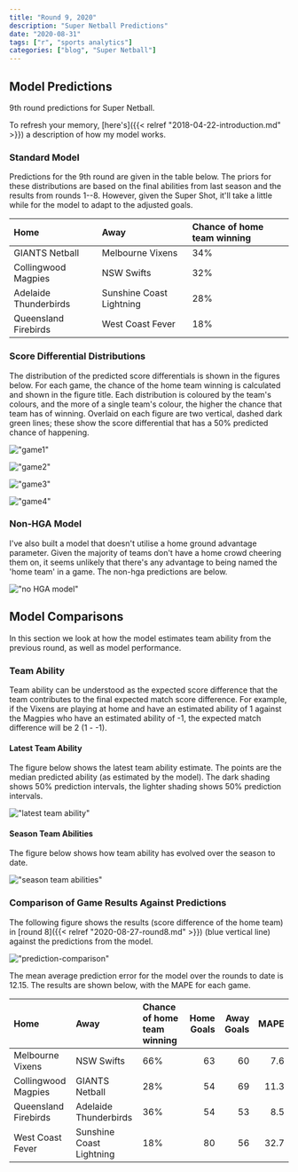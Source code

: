 ```yaml
---
title: "Round 9, 2020"
description: "Super Netball Predictions"
date: "2020-08-31"
tags: ["r", "sports analytics"]
categories: ["blog", "Super Netball"]
---
```


<!-- Time-stamp: <2019-04-27 13:42:06 (slane)> -->





## Model Predictions

9th round predictions for Super Netball.

To refresh your memory, [here's]({{< relref "2018-04-22-introduction.md" >}}) a description of how my model works.

### Standard Model

Predictions for the 9th round are given in the table below. The priors for these distributions are based on the final abilities from last season and the results from rounds 1--8. However, given the Super Shot, it'll take a little while for the model to adapt to the adjusted goals.


|Home                  |Away                     |Chance of home team winning |
|:---------------------|:------------------------|:---------------------------|
|GIANTS Netball        |Melbourne Vixens         |34%                         |
|Collingwood Magpies   |NSW Swifts               |32%                         |
|Adelaide Thunderbirds |Sunshine Coast Lightning |28%                         |
|Queensland Firebirds  |West Coast Fever         |18%                         |

### Score Differential Distributions

The distribution of the predicted score differentials is shown in the figures below. For each game, the chance of the home team winning is calculated and shown in the figure title. Each distribution is coloured by the team's colours, and the more of a single team's colour, the higher the chance that team has of winning. Overlaid on each figure are two vertical, dashed dark green lines; these show the score differential that has a 50% predicted chance of happening.

!["game1"](/sn-assets/2020/round9/game-1.png)

!["game2"](/sn-assets/2020/round9/game-2.png)

!["game3"](/sn-assets/2020/round9/game-3.png)

!["game4"](/sn-assets/2020/round9/game-4.png)

### Non-HGA Model

I've also built a model that doesn't utilise a home ground advantage parameter. Given the majority of teams don't have a home crowd cheering them on, it seems unlikely that there's any advantage to being named the 'home team' in a game. The non-hga predictions are below.

!["no HGA model"](/sn-assets/2020/round9/plot-grid-no-hga.png)

## Model Comparisons

In this section we look at how the model estimates team ability from the previous round, as well as model performance.

### Team Ability

Team ability can be understood as the expected score difference that the team contributes to the final expected match score difference. For example, if the Vixens are playing at home and have an estimated ability of 1 against the Magpies who have an estimated ability of -1, the expected match difference will be 2 (1 - -1).

#### Latest Team Ability

The figure below shows the latest team ability estimate. The points are the median predicted ability (as estimated by the model). The dark shading shows 50% prediction intervals, the lighter shading shows 50% prediction intervals.

!["latest team ability"](/sn-assets/2020/round9/abilities-latest.png)

#### Season Team Abilities

The figure below shows how team ability has evolved over the season to date.

!["season team abilities"](/sn-assets/2020/round9/abilities.png)

### Comparison of Game Results Against Predictions

The following figure shows the results (score difference of the home team) in [round 8]({{< relref "2020-08-27-round8.md" >}}) (blue vertical line) against the predictions from the model.

!["prediction-comparison"](/sn-assets/2020/round9/plot-grid-comparison.png)

The mean average prediction error for the model over the rounds to date is 12.15. The results are shown below, with the MAPE for each game.


|Home                 |Away                     |Chance of home team winning | Home Goals| Away Goals| MAPE|
|:--------------------|:------------------------|:---------------------------|----------:|----------:|----:|
|Melbourne Vixens     |NSW Swifts               |66%                         |         63|         60|  7.6|
|Collingwood Magpies  |GIANTS Netball           |28%                         |         54|         69| 11.3|
|Queensland Firebirds |Adelaide Thunderbirds    |36%                         |         54|         53|  8.5|
|West Coast Fever     |Sunshine Coast Lightning |18%                         |         80|         56| 32.7|
